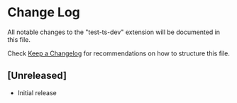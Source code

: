 # Change Log

All notable changes to the "test-ts-dev" extension will be documented in this file.

Check [Keep a Changelog](http://keepachangelog.com/) for recommendations on how to structure this file.

## [Unreleased]

- Initial release
